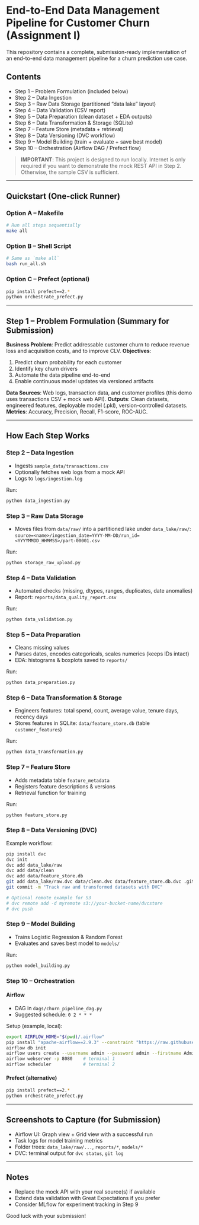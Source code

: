 # End-to-End Data Management Pipeline for Customer Churn (Assignment I)

This repository contains a complete, submission-ready implementation of an end-to-end data management pipeline for a churn prediction use case.

## Contents
- Step 1 – Problem Formulation (included below)
- Step 2 – Data Ingestion
- Step 3 – Raw Data Storage (partitioned “data lake” layout)
- Step 4 – Data Validation (CSV report)
- Step 5 – Data Preparation (clean dataset + EDA outputs)
- Step 6 – Data Transformation & Storage (SQLite)
- Step 7 – Feature Store (metadata + retrieval)
- Step 8 – Data Versioning (DVC workflow)
- Step 9 – Model Building (train + evaluate + save best model)
- Step 10 – Orchestration (Airflow DAG / Prefect flow)

> **IMPORTANT**: This project is designed to run locally. Internet is only required if you want to demonstrate the mock REST API in Step 2. Otherwise, the sample CSV is sufficient.

---

## Quickstart (One-click Runner)

### Option A – Makefile
```bash
# Run all steps sequentially
make all
```

### Option B – Shell Script
```bash
# Same as `make all`
bash run_all.sh
```

### Option C – Prefect (optional)
```bash
pip install prefect==2.*
python orchestrate_prefect.py
```

---

## Step 1 – Problem Formulation (Summary for Submission)
**Business Problem**: Predict addressable customer churn to reduce revenue loss and acquisition costs, and to improve CLV.
**Objectives**:
1) Predict churn probability for each customer
2) Identify key churn drivers
3) Automate the data pipeline end-to-end
4) Enable continuous model updates via versioned artifacts

**Data Sources**: Web logs, transaction data, and customer profiles (this demo uses transactions CSV + mock web API).
**Outputs**: Clean datasets, engineered features, deployable model (.pkl), version-controlled datasets.
**Metrics**: Accuracy, Precision, Recall, F1-score, ROC-AUC.

---

## How Each Step Works

### Step 2 – Data Ingestion
- Ingests `sample_data/transactions.csv`
- Optionally fetches web logs from a mock API
- Logs to `logs/ingestion.log`

Run:
```bash
python data_ingestion.py
```

### Step 3 – Raw Data Storage
- Moves files from `data/raw/` into a partitioned lake under `data_lake/raw/`:
  `source=<name>/ingestion_date=YYYY-MM-DD/run_id=<YYYYMMDD_HHMMSS>/part-00001.csv`

Run:
```bash
python storage_raw_upload.py
```

### Step 4 – Data Validation
- Automated checks (missing, dtypes, ranges, duplicates, date anomalies)
- Report: `reports/data_quality_report.csv`

Run:
```bash
python data_validation.py
```

### Step 5 – Data Preparation
- Cleans missing values
- Parses dates, encodes categoricals, scales numerics (keeps IDs intact)
- EDA: histograms & boxplots saved to `reports/`

Run:
```bash
python data_preparation.py
```

### Step 6 – Data Transformation & Storage
- Engineers features: total spend, count, average value, tenure days, recency days
- Stores features in SQLite: `data/feature_store.db` (table `customer_features`)

Run:
```bash
python data_transformation.py
```

### Step 7 – Feature Store
- Adds metadata table `feature_metadata`
- Registers feature descriptions & versions
- Retrieval function for training

Run:
```bash
python feature_store.py
```

### Step 8 – Data Versioning (DVC)
Example workflow:
```bash
pip install dvc
dvc init
dvc add data_lake/raw
dvc add data/clean
dvc add data/feature_store.db
git add data_lake/raw.dvc data/clean.dvc data/feature_store.db.dvc .gitignore
git commit -m "Track raw and transformed datasets with DVC"

# Optional remote example for S3
# dvc remote add -d myremote s3://your-bucket-name/dvcstore
# dvc push
```

### Step 9 – Model Building
- Trains Logistic Regression & Random Forest
- Evaluates and saves best model to `models/`

Run:
```bash
python model_building.py
```

### Step 10 – Orchestration

#### Airflow
- DAG in `dags/churn_pipeline_dag.py`
- Suggested schedule: `0 2 * * *`

Setup (example, local):
```bash
export AIRFLOW_HOME="$(pwd)/.airflow"
pip install "apache-airflow==2.9.3" --constraint "https://raw.githubusercontent.com/apache/airflow/constraints-2.9.3/constraints-3.11.txt"
airflow db init
airflow users create --username admin --password admin --firstname Admin --lastname User --role Admin --email admin@example.com
airflow webserver -p 8080    # terminal 1
airflow scheduler            # terminal 2
```

#### Prefect (alternative)
```bash
pip install prefect==2.*
python orchestrate_prefect.py
```

---

## Screenshots to Capture (for Submission)
- Airflow UI: Graph view + Grid view with a successful run
- Task logs for model training metrics
- Folder trees: `data_lake/raw/...`, `reports/*`, `models/*`
- DVC: terminal output for `dvc status`, `git log`

---

## Notes
- Replace the mock API with your real source(s) if available
- Extend data validation with Great Expectations if you prefer
- Consider MLflow for experiment tracking in Step 9

Good luck with your submission!
